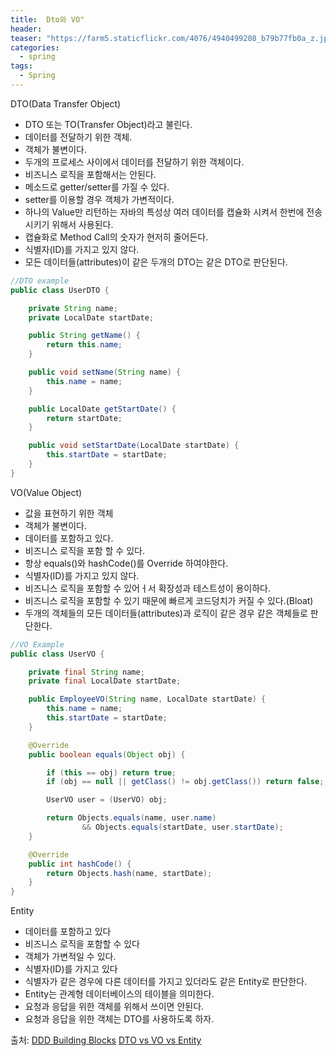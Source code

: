 ```yaml
---
title:  Dto와 VO"
header:
teaser: "https://farm5.staticflickr.com/4076/4940499208_b79b77fb0a_z.jpg"
categories:
  - spring
tags:
  - Spring
---
```


DTO(Data Transfer Object)
- DTO 또는 TO(Transfer Object)라고 불린다.
- 데이터를 전달하기 위한 객체.
- 객체가 불변이다.
- 두개의 프로세스 사이에서 데이터를 전달하기 위한 객체이다.
- 비즈니스 로직을 포함해서는 안된다.
- 메소드로 getter/setter를 가질 수 있다.
- setter를 이용할 경우 객체가 가변적이다.
- 하나의 Value만 리턴하는 자바의 특성상 여러 데이터를 캡슐화 시켜서 한번에 전송시키기 위해서 사용된다.
- 캡슐화로 Method Call의 숫자가 현저히 줄어든다.
- 식별자(ID)를 가지고 있지 않다.
- 모든 데이터들(attributes)이 같은 두개의 DTO는 같은 DTO로 판단된다.

```java
//DTO example
public class UserDTO {

    private String name;
    private LocalDate startDate;

    public String getName() {
        return this.name;
    }

    public void setName(String name) {
        this.name = name;
    }

    public LocalDate getStartDate() {
        return startDate;
    }

    public void setStartDate(LocalDate startDate) {
        this.startDate = startDate;
    }
}
 ```

VO(Value Object)
- 값을 표현하기 위한 객체
- 객체가 불변이다.
- 데이터를 포함하고 있다.
- 비즈니스 로직을 포함 할 수 있다.
- 항상 equals()와 hashCode()를 Override 하여야한다.
- 식별자(ID)를 가지고 있지 않다.
- 비즈니스 로직을 포함할 수 있어ㅓ서 확장성과 테스트성이 용이하다.
- 비즈니스 로직을 포함할 수 있기 때문에 빠르게 코드덩치가 커질 수 있다.(Bloat)
- 두개의 객체들의 모든 데이터들(attributes)과 로직이 같은 경우 같은 객체들로 판단한다.

```java
//VO Example
public class UserVO {

    private final String name;
    private final LocalDate startDate;

    public EmployeeVO(String name, LocalDate startDate) {
        this.name = name;
        this.startDate = startDate;
    }

    @Override
    public boolean equals(Object obj) {

        if (this == obj) return true;
        if (obj == null || getClass() != obj.getClass()) return false;

        UserVO user = (UserVO) obj;

        return Objects.equals(name, user.name)
                && Objects.equals(startDate, user.startDate);
    }

    @Override
    public int hashCode() {
        return Objects.hash(name, startDate);
    }
}
```

Entity

- 데이터를 포함하고 있다
- 비즈니스 로직을 포함할 수 있다
- 객체가 가변적일 수 있다.
- 식별자(ID)를 가지고 있다
- 식별자가 같은 경우에 다른 데이터를 가지고 있더라도 같은 Entity로 판단한다.
- Entity는 관계형 데이터베이스의 테이블을 의미한다.
- 요청과 응답을 위한 객체를 위해서 쓰이면 안된다.
- 요청과 응답을 위한 객체는 DTO를 사용하도록 하자.

출처: 
[DDD Building Blocks](https://dzone.com/articles/ddd-part-ii-ddd-building-blocks)
[DTO vs VO vs Entity](https://tecoble.techcourse.co.kr/post/2021-05-16-dto-vs-vo-vs-entity/)